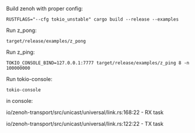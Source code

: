 Build zenoh with proper config:
```
RUSTFLAGS="--cfg tokio_unstable" cargo build --release --examples
```

Run z_pong:
```
target/release/examples/z_pong
```

Run z_ping:
```
TOKIO_CONSOLE_BIND=127.0.0.1:7777 target/release/examples/z_ping 8 -n 100000000
```


Run tokio-console:
```
tokio-console
```

in console:

io/zenoh-transport/src/unicast/universal/link.rs:168:22 - RX task

io/zenoh-transport/src/unicast/universal/link.rs:122:22 - TX task